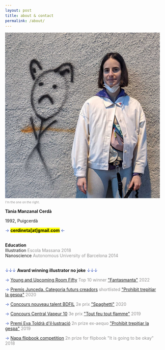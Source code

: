 ```yaml
---
layout: post
title: about & contact
permalink: /about/
---
```



<div class="row">


<div class="column-33">


  <img src="/images/profilepicture2.jpg" alt="the artist begging for jobs"  style="padding: 0 25px 0 0" width="900px"><font size="-3" color="#919090">I'm the one on the right.</font><br>











</div>

<div class="column-75">

<p align="left">

<b>Tània Manzanal Cerdà</b> <br>

1992, Puigcerdà <br>

<font color="#3a57bb">→ </font><mark><b>cerdineta[at]gmail.com</b></mark><font color="#3a57bb"> ←</font><br>
<br>

<b>Education</b><br>
Illustration <font color="#919090">Escola Massana 2018</font><br>
Nanoscience <font color="#919090">Autonomous University of Barcelona 2014</font><br><br>

 <font color="#3a57bb">↓↓↓</font> <b>Award winning illustrator no joke</b> <font color="#3a57bb">↓↓↓</font><br>

 <font color="#3a57bb">→ </font><a href="https://roomfifty.com/products/fantasmanta-framed-print?variant=39887126233206">Young and Upcoming Room Fifty</a> <font color="#919090"> Top 10 winner <a href="https://cerdineta.github.io/2020/01/20/colorsadis1/" >"Fantasmanta"</a> 2022 </font> <br>


 <font color="#3a57bb">→ </font><a href="https://www.premisjunceda.cat/finalistes-2020/">Premis Junceda. Categoria futurs creadors</a> <font color="#919090">shortlisted <a href="https://cerdineta.github.io/2020/01/17/projecteprohibit/" >"Prohibit trepitjar la gespa"</a> 2020 </font> <br>

<font color="#3a57bb">→ </font><a href="https://www.bdfil.ch/concours-nouveau-talent-2020/">Concours nouveau talent BDFIL</a> <font color="#919090">2e prix <a href="https://cerdineta.github.io/2020/01/24/spaghetti/">"Spaghetti"</a> 2020 </font> <br>

<font color="#3a57bb">→ </font><a href="https://centralvapeur.org/concours-central-vapeur-10/">Concours Central Vapeur 10</a> <font color="#919090">3e prix <a href="https://cerdineta.github.io/2020/01/10/feu/">"Tout feu tout flamme"</a> 2019 </font> <br>

<font color="#3a57bb">→ </font><a href="http://evatoldra.cat/tania-manzanal/">Premi Eva Toldrà d'il·lustració</a> <font color="#919090">2n prize ex-aequo <a href="https://cerdineta.github.io/2020/01/17/projecteprohibit/" >"Prohibit trepitjar la gespa"</a> 2019</font> <br>

<font color="#3a57bb">→ </font><a href="https://www.instagram.com/p/BqRdU8eBT1h/?hl=es">Napa flipbook competition</a> <font color="#919090">2n prize for flipbook "It is going to be okay" 2018</font><br><br>


</p>
</div>
</div>

